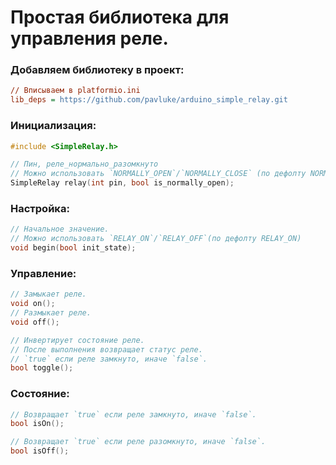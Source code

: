 # Простая библиотека для управления реле.

### Добавляем библиотеку в проект:
```ini
// Вписываем в platformio.ini
lib_deps = https://github.com/pavluke/arduino_simple_relay.git
```

### Инициализация:
```cpp
#include <SimpleRelay.h>

// Пин, реле_нормально_разомкнуто 
// Можно использовать `NORMALLY_OPEN`/`NORMALLY_CLOSE` (по дефолту NORMALLY_OPEN)
SimpleRelay relay(int pin, bool is_normally_open);
```

### Настройка:
```cpp
// Начальное значение.
// Можно использовать `RELAY_ON`/`RELAY_OFF`(по дефолту RELAY_ON)
void begin(bool init_state);
```
### Управление:
```cpp
// Замыкает реле.
void on();
// Размыкает реле. 
void off();

// Инвертирует состояние реле.
// После выполнения возвращает статус реле.
// `true` если реле замкнуто, иначе `false`.
bool toggle();
```
### Состояние:
```cpp
// Возвращает `true` если реле замкнуто, иначе `false`.
bool isOn();

// Возвращает `true` если реле разомкнуто, иначе `false`.
bool isOff();
```
